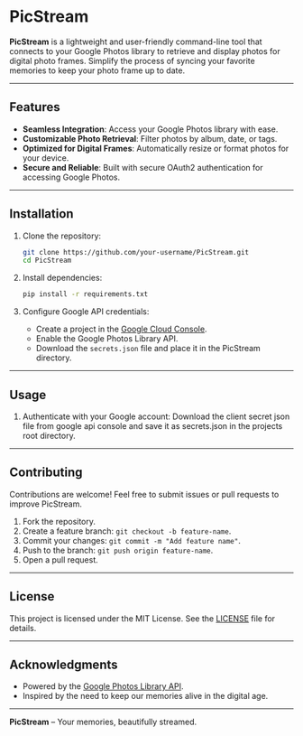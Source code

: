 
# PicStream

**PicStream** is a lightweight and user-friendly command-line tool that connects to your Google Photos library to retrieve and display photos for digital photo frames. Simplify the process of syncing your favorite memories to keep your photo frame up to date.

---

## Features

- **Seamless Integration**: Access your Google Photos library with ease.
- **Customizable Photo Retrieval**: Filter photos by album, date, or tags.
- **Optimized for Digital Frames**: Automatically resize or format photos for your device.
- **Secure and Reliable**: Built with secure OAuth2 authentication for accessing Google Photos.

---

## Installation

1. Clone the repository:

   ```bash
   git clone https://github.com/your-username/PicStream.git
   cd PicStream
   ```

2. Install dependencies:

   ```bash
   pip install -r requirements.txt
   ```

3. Configure Google API credentials:
   - Create a project in the [Google Cloud Console](https://console.cloud.google.com/).
   - Enable the Google Photos Library API.
   - Download the `secrets.json` file and place it in the PicStream directory.

---

## Usage

1. Authenticate with your Google account:
Download the client secret json file from google api console and save it as secrets.json in the projects root directory. 
---

## Contributing

Contributions are welcome! Feel free to submit issues or pull requests to improve PicStream.

1. Fork the repository.
2. Create a feature branch: `git checkout -b feature-name`.
3. Commit your changes: `git commit -m "Add feature name"`.
4. Push to the branch: `git push origin feature-name`.
5. Open a pull request.

---

## License

This project is licensed under the MIT License. See the [LICENSE](LICENSE) file for details.

---

## Acknowledgments

- Powered by the [Google Photos Library API](https://developers.google.com/photos).
- Inspired by the need to keep our memories alive in the digital age.

---

**PicStream** – Your memories, beautifully streamed.
